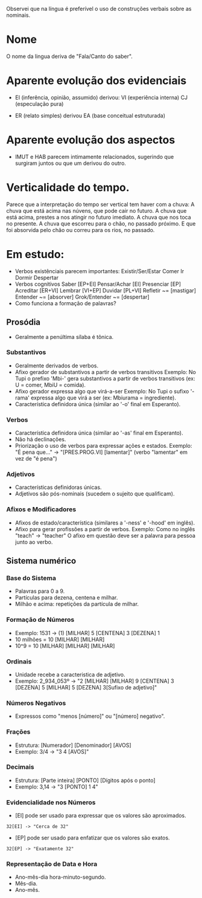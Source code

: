Observei que na língua é preferível o uso de construções verbais sobre as nominais.

# Nome
O nome da lingua deriva de "Fala/Canto do saber".

# Aparente evolução dos evidenciais
- EI (inferência, opinião, assumido) derivou:
	VI (experiência interna)
	CJ (especulação pura)

- ER (relato simples) derivou EA (base conceitual estruturada)

# Aparente evolução dos aspectos
- IMUT e HAB parecem intimamente relacionados, sugerindo que surgiram juntos ou que um derivou do outro.

# Verticalidade do tempo.
Parece que a interpretação do tempo ser vertical tem haver com a chuva:
	A chuva que está acima nas núvens, que pode cair no futuro.
	A chuva que está acima, prestes a nos atingir no futuro imediato.
	A chuva que nos toca no presente.
	A chuva que escorreu para o chão, no passado próximo.
	E que foi absorvida pelo chão ou correu para os rios, no passado.

# Em estudo:
- Verbos existênciais parecem importantes:
	Existir/Ser/Estar
	Comer
	Ir
	Dormir
	Despertar
- Verbos cognitivos
	Saber [EP+EI]
	Pensar/Achar [EI]
	Presenciar [EP]
	Acreditar [ER+VI]
	Lembrar [VI+EP]
	Duvidar [PL+VI]
	Refletir ~= [mastigar]
	Entender ~= [absorver]
	Grok/Entender ~= [despertar]
- Como funciona a formação de palavras?


## Prosódia
- Geralmente a penúltima sílaba é tônica.

### Substantivos
- Geralmente derivados de verbos.
- Afixo gerador de substantivos a partir de verbos transitivos
	Exemplo: No Tupi o prefixo 'Mbi-' gera substantivos a partir de verbos transitivos (ex: U = comer, MbiU = comida).
- Afixo gerador expressa algo que virá-a-ser
	Exemplo: No Tupi o sufixo '-rama' expressa algo que virá a ser (ex: Mbiurama = ingrediente).
- Característica definidora única (similar ao '-o' final em Esperanto).

### Verbos
- Característica definidora única (similar ao '-as' final em Esperanto).
- Não há declinações.
- Priorização o uso de verbos para expressar ações e estados.
    Exemplo:
    "É pena que..." -> "[PRES.PROG.VI] [lamentar]" (verbo "lamentar" em vez de "é pena")

### Adjetivos
- Características definidoras únicas.
- Adjetivos são pós-nominais (sucedem o sujeito que qualificam).

### Afixos e Modificadores
- Afixos de estado/característica (similares a '-ness' e '-hood' em inglês).
- Afixo para gerar profissões a partir de verbos.
	Exemplo: Como no inglês "teach" -> "teacher"
    O afixo em questão deve ser a palavra para pessoa junto ao verbo.

## Sistema numérico

### Base do Sistema
- Palavras para 0 a 9.
- Partículas para dezena, centena e milhar.
- Milhão e acima: repetições da partícula de milhar.

### Formação de Números
- Exemplo: 1531 -> (1) [MILHAR] 5 [CENTENA] 3 [DEZENA] 1
- 10 milhões = 10 [MILHAR] [MILHAR]
- 10^9 = 10 [MILHAR] [MILHAR] [MILHAR]

### Ordinais
- Unidade recebe a caracteristica de adjetivo.
- Exemplo: 2_934_053º -> "2 [MILHAR] [MILHAR] 9 [CENTENA] 3 [DEZENA] 5 [MILHAR] 5 [DEZENA] 3[Sufixo de adjetivo]"

### Números Negativos
- Expressos como "menos [número]" ou "[número] negativo".

### Frações
- Estrutura: [Numerador] [Denominador] [AVOS]
- Exemplo: 3/4 -> "3 4 [AVOS]"

### Decimais
- Estrutura: [Parte inteira] [PONTO] [Dígitos após o ponto]
- Exemplo: 3,14 -> "3 [PONTO] 1 4"

### Evidencialidade nos Números
- [EI] pode ser usado para expressar que os valores são aproximados.
```
32[EI] -> "Cerca de 32"
```
- [EP] pode ser usado para enfatizar que os valores são exatos.
```
32[EP] -> "Exatamente 32"
```

### Representação de Data e Hora
- Ano-mês-dia hora-minuto-segundo.
- Mês-dia.
- Ano-mês.
